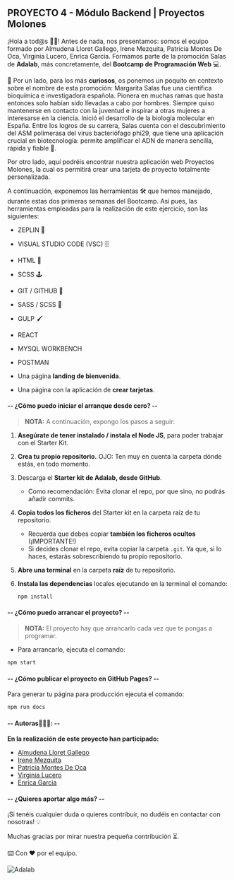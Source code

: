 ## PROYECTO 4 - Módulo Backend | Proyectos Molones

¡Hola a tod@s 👋🏻!
Antes de nada, nos presentamos: somos el equipo formado por Almudena Lloret Gallego, Irene Mezquita, Patricia Montes De Oca, Virginia Lucero, Enrica Garcia.
Formamos parte de la promoción Salas de **Adalab**, más concretamente, del **Bootcamp de Programación Web** 💻.

🚀 Por un lado, para los más **curiosos**, os ponemos un poquito en contexto sobre el nombre de esta promoción:
Margarita Salas fue una científica bioquímica e investigadora española. Pionera en muchas ramas que hasta entonces solo habían sido llevadas a cabo por hombres. Siempre quiso mantenerse en contacto con la juventud e inspirar a otras mujeres a interesarse en la ciencia. Inició el desarrollo de la biología molecular en España. Entre los logros de su carrera, Salas cuenta con el descubrimiento del ASM polimerasa del virus bacteriófago phi29, que tiene una aplicación crucial en biotecnología: permite amplificar el ADN de manera sencilla, rápida y fiable 🚀.

Por otro lado, aquí podréis encontrar nuestra aplicación web Proyectos Molones, la cual os permitirá crear una tarjeta de proyecto totalmente personalizada.

A continuación, exponemos las herramientas 🛠️ que hemos manejado, durante estas dos primeras semanas del Bootcamp. Así pues, las herramientas empleadas para la realización de este ejercicio, son las siguientes:

- ZEPLIN 🔎
- VISUAL STUDIO CODE (VSC) 🗄️
- HTML 📌
- SCSS 🕹️
- GIT / GITHUB 📂
- SASS / SCSS 🔗
- GULP 🖌️
- REACT
- MYSQL WORKBENCH
- POSTMAN

- Una página **landing de bienvenida**.
- Una página con la aplicación de **crear tarjetas**.

#### -- ¿Cómo puedo iniciar el arranque desde cero? --

> **NOTA:** A continuación, expongo los pasos a seguir:

1. **Asegúrate de tener instalado / instala el Node JS**, para poder trabajar con el Starter Kit.
1. **Crea tu propio repositorio.** OJO: Ten muy en cuenta la carpeta dónde estás, en todo momento.
1. Descarga el **Starter kit de Adalab, desde GitHub**.
   - Como recomendación: Evita clonar el repo, por que sino, no podrás añadir commits.
1. **Copia todos los ficheros** del Starter kit en la carpeta raíz de tu repositorio.
   - Recuerda que debes copiar **también los ficheros ocultos** (¡IMPORTANTE!)
   - Si decides clonar el repo, evita copiar la carpeta `.git`. Ya que, si lo haces, estarás sobrescribiendo tu propio repositorio.
1. **Abre una terminal** en la carpeta **raíz** de tu repositorio.
1. **Instala las dependencias** locales ejecutando en la terminal el comando:

   ```bash
   npm install
   ```

#### -- ¿Cómo puedo arrancar el proyecto? --

> **NOTA:** El proyecto hay que arrancarlo cada vez que te pongas a programar.

- Para arrancarlo, ejecuta el comando:

```bash
npm start
```

#### -- ¿Cómo publicar el proyecto en GitHub Pages? --

Para generar tu página para producción ejecuta el comando:

```bash
npm run docs
```

#### -- Autoras👩🏻‍💻: --

**En la realización de este proyecto han participado:**

- [Almudena Lloret Gallego](https://github.com/AlmuLloret)
- [Irene Mezquita](https://github.com/irenemez)
- [Patricia Montes De Oca](https://github.com/patriciabog)
- [Virginia Lucero](https://github.com/Virlucero)
- [Enrica Garcia](https://github.com/ErriGarcia)

#### -- ¿Quieres aportar algo más? --

¡Si tenéis cualquier duda o quieres contribuir, no dudéis en contactar con nosotras! 💡

Muchas gracias por mirar nuestra pequeña contribución ⏳.

⌨️ Con ❤️ por el equipo.

![Adalab](https://beta.adalab.es/resources/images/adalab-logo-155x61-bg-white.png)
